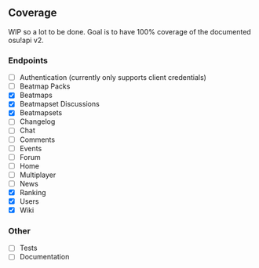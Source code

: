 ## Coverage

WIP so a lot to be done. Goal is to have 100% coverage of the documented osu!api v2.

### Endpoints
- [ ] Authentication (currently only supports client credentials)
- [ ] Beatmap Packs
- [x] Beatmaps
- [x] Beatmapset Discussions
- [x] Beatmapsets
- [ ] Changelog
- [ ] Chat
- [ ] Comments
- [ ] Events
- [ ] Forum
- [ ] Home
- [ ] Multiplayer
- [ ] News
- [x] Ranking
- [x] Users
- [x] Wiki

### Other
- [ ] Tests
- [ ] Documentation